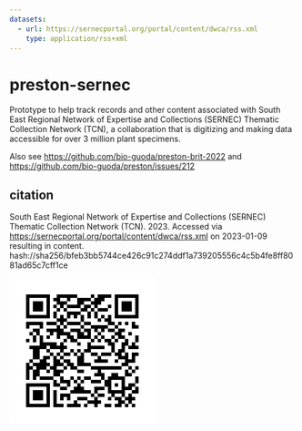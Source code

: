 ```yaml
---
datasets:
  - url: https://sernecportal.org/portal/content/dwca/rss.xml    
    type: application/rss+xml
---
```


# preston-sernec
Prototype to help track records and other content associated with South East Regional Network of Expertise and Collections (SERNEC) Thematic Collection Network (TCN), a collaboration that is digitizing and making data accessible for over 3 million plant specimens.

Also see https://github.com/bio-guoda/preston-brit-2022 and https://github.com/bio-guoda/preston/issues/212

## citation

South East Regional Network of Expertise and Collections (SERNEC) Thematic Collection Network (TCN). 2023. Accessed via https://sernecportal.org/portal/content/dwca/rss.xml on 2023-01-09 resulting in content. hash://sha256/bfeb3bb5744ce426c91c274ddf1a739205556c4c5b4fe8ff8081ad65c7cff1ce

![label](./label.png)
